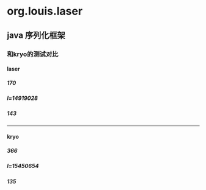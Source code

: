 # org.louis.laser

## java 序列化框架

### 和kryo的测试对比

#### laser
##### 170
##### l=14919028
##### 143

***

#### kryo
##### 366
##### l=15450654
##### 135

